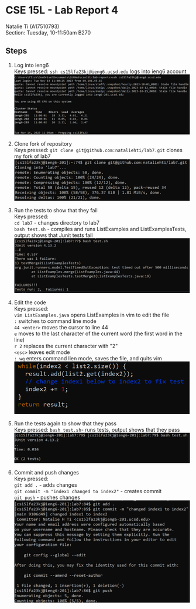 # CSE 15L - Lab Report 4  
Natalie Ti (A17510793)  
Section: Tuesday, 10-11:50am B270


## Steps
1. Log into ieng6  
Keys pressed:
``ssh cs15lfa23kj@ieng6.ucsd.edu`` logs into ieng6 account  
![i1](cse15l-lab4-image1.png)

3. Clone fork of repository  
Keys pressed:
``git clone git@github.com:nataliehti/lab7.git`` clones my fork of lab7  
![i1](cse15l-lab4-image2.png)

5. Run the tests to show that they fail  
Keys pressed:  
``cd lab7`` - changes directory to lab7   
``bash test.sh`` - compiles and runs ListExamples and ListExamplesTests, output shows that Junit tests fail  
![i1](cse15l-lab4-image3.png)

6. Edit the code  
Keys pressed:  
``vim ListExamples.java`` opens ListExamples in vim to edit the file  
``:`` switches to command line mode  
``44 <enter>`` moves the cursor to line 44  
``e`` moves to the last character of the current word (the first word in the line)  
``r 2`` replaces the current character with "2"  
``<esc>`` leaves edit mode  
``: wq`` enters command lien mode, saves the file, and quits vim    
![i1](cse15l-lab4-image4.png)

8. Run the tests again to show that they pass  
Keys pressed: ``bash test.sh``- runs tests, output shows that they pass   
![i1](cse15l-lab4-image5.png)

9. Commit and push changes  
Keys pressed:  
``git add .`` - adds changes  
``git commit -m "index1 changed to index2"`` - creates commit  
``git push`` - pushes changes  
![i1](cse15l-lab4-image6.png)
